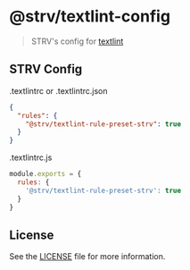 # @strv/textlint-config

> STRV's config for [textlint][textlint-home]

## STRV Config

.textlintrc or .textlintrc.json

```json
{
  "rules": {
    "@strv/textlint-rule-preset-strv": true
  }
}
```

.textlintrc.js

```js
module.exports = {
  rules: {
    '@strv/textlint-rule-preset-strv': true
  }
}
```

## License

See the [LICENSE](LICENSE) file for more information.

[textlint-home]: https://github.com/textlint/textlint
